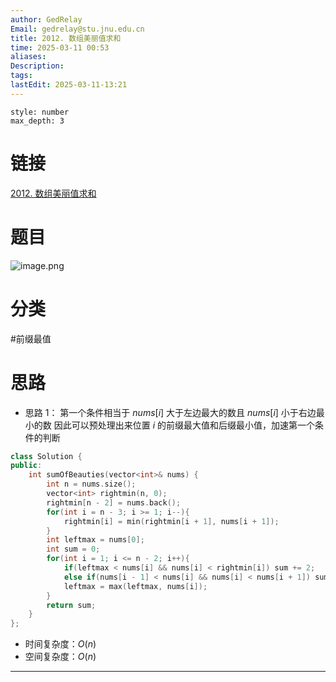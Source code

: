 ```yaml
---
author: GedRelay
Email: gedrelay@stu.jnu.edu.cn
title: 2012. 数组美丽值求和
time: 2025-03-11 00:53
aliases: 
Description: 
tags: 
lastEdit: 2025-03-11-13:21
---
```


```toc
style: number
max_depth: 3
```

# 链接
[2012. 数组美丽值求和](https://leetcode.cn/problems/sum-of-beauty-in-the-array/) 

# 题目
![image.png](https://ged-pic-bed.oss-cn-guangzhou.aliyuncs.com/img/202503110054117.png)


# 分类
#前缀最值 

# 思路
- 思路 1：
第一个条件相当于 ${nums\left[ i \right]  }$ 大于左边最大的数且 ${nums\left[ i \right]  }$ 小于右边最小的数
因此可以预处理出来位置 ${i }$ 的前缀最大值和后缀最小值，加速第一个条件的判断

```cpp
class Solution {
public:
    int sumOfBeauties(vector<int>& nums) {
        int n = nums.size();
        vector<int> rightmin(n, 0);
        rightmin[n - 2] = nums.back();
        for(int i = n - 3; i >= 1; i--){
            rightmin[i] = min(rightmin[i + 1], nums[i + 1]);
        }
        int leftmax = nums[0];
        int sum = 0;
        for(int i = 1; i <= n - 2; i++){
            if(leftmax < nums[i] && nums[i] < rightmin[i]) sum += 2;
            else if(nums[i - 1] < nums[i] && nums[i] < nums[i + 1]) sum += 1;
            leftmax = max(leftmax, nums[i]);
        }
        return sum;
    }
};
```


- 时间复杂度：${O\left( n \right)  }$ 
- 空间复杂度：${O\left( n \right)  }$ 


---

